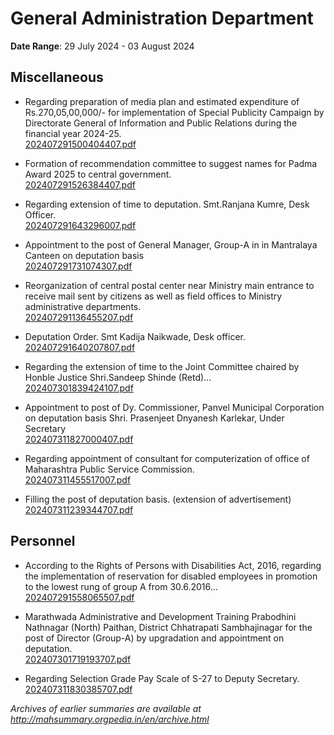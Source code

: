 # General Administration Department

**Date Range**: 29 July 2024 - 03 August 2024


## Miscellaneous
- Regarding preparation of media plan and estimated expenditure of Rs.270,05,00,000/- for implementation of Special Publicity Campaign by Directorate General of Information and Public Relations during the financial year 2024-25.\
  [202407291500404407.pdf](https://gr.maharashtra.gov.in/Site/Upload/Government%20Resolutions/English/202407291500404407.pdf)

- Formation of recommendation committee to suggest names for Padma Award 2025 to central government.\
  [202407291526384407.pdf](https://gr.maharashtra.gov.in/Site/Upload/Government%20Resolutions/English/202407291526384407.pdf)

- Regarding extension of time to deputation. Smt.Ranjana Kumre, Desk Officer.\
  [202407291643296007.pdf](https://gr.maharashtra.gov.in/Site/Upload/Government%20Resolutions/English/202407291643296007.pdf)

- Appointment to the post of General Manager, Group-A in in Mantralaya Canteen on deputation basis\
  [202407291731074307.pdf](https://gr.maharashtra.gov.in/Site/Upload/Government%20Resolutions/English/202407291731074307.pdf)

- Reorganization of central postal center near Ministry main entrance to receive mail sent by citizens as well as field offices to Ministry administrative departments.\
  [202407291136455207.pdf](https://gr.maharashtra.gov.in/Site/Upload/Government%20Resolutions/English/202407291136455207....pdf)

- Deputation Order. Smt Kadija Naikwade, Desk officer.\
  [202407291640207807.pdf](https://gr.maharashtra.gov.in/Site/Upload/Government%20Resolutions/English/202407291640207807.pdf)

- Regarding the extension of time to the Joint Committee chaired by Honble Justice Shri.Sandeep Shinde (Retd)...\
  [202407301839424107.pdf](https://gr.maharashtra.gov.in/Site/Upload/Government%20Resolutions/English/202407301839424107.pdf)

- Appointment to post of Dy. Commissioner, Panvel Municipal Corporation on deputation basis Shri. Prasenjeet Dnyanesh Karlekar, Under Secretary\
  [202407311827000407.pdf](https://gr.maharashtra.gov.in/Site/Upload/Government%20Resolutions/English/202407311827000407....pdf)

- Regarding appointment of consultant for computerization of office of Maharashtra Public Service Commission.\
  [202407311455517007.pdf](https://gr.maharashtra.gov.in/Site/Upload/Government%20Resolutions/English/202407311455517007.pdf)

- Filling the post of deputation basis. (extension of advertisement)\
  [202407311239344707.pdf](https://gr.maharashtra.gov.in/Site/Upload/Government%20Resolutions/English/202407311239344707.pdf)

## Personnel
- According to the Rights of Persons with Disabilities Act, 2016, regarding the implementation of reservation for disabled employees in promotion to the lowest rung of group A from 30.6.2016...\
  [202407291558065507.pdf](https://gr.maharashtra.gov.in/Site/Upload/Government%20Resolutions/English/202407291558065507.pdf)

- Marathwada Administrative and Development Training Prabodhini Nathnagar (North) Paithan, District Chhatrapati Sambhajinagar for the post of Director (Group-A) by upgradation and appointment on deputation.\
  [202407301719193707.pdf](https://gr.maharashtra.gov.in/Site/Upload/Government%20Resolutions/English/202407301719193707.pdf)

- Regarding   Selection Grade Pay Scale of S-27 to  Deputy Secretary.\
  [202407311830385707.pdf](https://gr.maharashtra.gov.in/Site/Upload/Government%20Resolutions/English/202407311830385707.pdf)


*Archives of earlier summaries are available at http://mahsummary.orgpedia.in/en/archive.html*